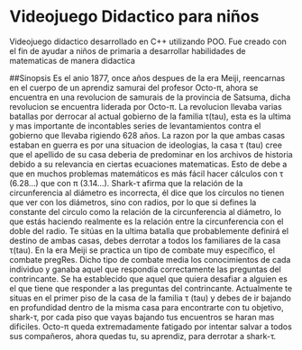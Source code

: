 # Videojuego Didactico para niños
Videojuego didactico desarrollado en C++ utilizando POO. Fue creado con el fin de ayudar a niños de primaria a desarrollar habilidades de matematicas de manera didactica

##Sinopsis
Es el anio 1877, once años despues de la era Meiji, reencarnas en el cuerpo de un aprendiz samurai del profesor Octo-π, ahora se encuentra en una revolucion de samurais de la provincia de Satsuma, dicha revolucion se encuentra liderada por Octo-π. La revolucion llevaba varias batallas por derrocar al actual gobierno de la familia τ(tau), esta es la ultima y mas importante de incontables series de levantamientos contra el gobierno que llevaba rigiendo 628 años. La razon por la que ambas casas estaban en guerra es por una situacion de ideologias, la casa τ (tau) cree que el apellido de su casa deberia de predominar en los archivos de historia debido a su relevancia en ciertas ecuaciones matematicas. Esto de debe a que en muchos problemas matemáticos es más fácil hacer cálculos con τ (6.28…) que con π (3.14…). Shark-τ afirma que la relación de la circunferencia al diámetro es incorrecta, él dice que los círculos no tienen que ver con los diámetros, sino con radios, por lo que si defines la constante del circulo como la relación de la circunferencia al diámetro, lo que estás haciendo realmente es la relación entre la circunferencia con el doble del radio. Te sitúas en la ultima batalla que probablemente definirá el destino de ambas casas, debes derrotar a todos los familiares de la casa τ(tau). En la era Meiji se practica un tipo de combate muy específico, el combate  pregRes. Dicho tipo de combate media los conocimientos de cada individuo y ganaba aquel que respondía correctamente las preguntas del contrincante. Se ha establecido que aquel que quiera desafiar a alguien es el que tiene que responder a las preguntas del contrincante. Actualmente te situas en el primer piso de la casa de la familia τ (tau) y debes de ir bajando en profundidad dentro de la misma casa para encontrarte con tu objetivo, shark-τ, por cada piso que vayas bajando tus encuentros se haran mas dificiles. Octo-π queda extremadamente fatigado por intentar salvar a todos sus compañeros, ahora quedas tu, su aprendiz, para derrotar a shark-τ.
